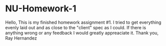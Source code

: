 # NU-Homework-1 

Hello, 
This is my finished homework assignment #1. I tried to get everything evenly laid out and as close to the "client" spec as I could. If there is anything wrong or any feedback I would greatly appreaciate it. 
Thank you,
Ray Hernandez